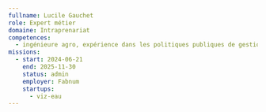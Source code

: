 ```yaml
---
fullname: Lucile Gauchet
role: Expert métier
domaine: Intraprenariat
competences:
  - ingénieure agro, expérience dans les politiques publiques de gestion des pollutions diffuses agricoles
missions:
  - start: 2024-06-21
    end: 2025-11-30
    status: admin
    employer: Fabnum
    startups:
      - viz-eau
---
```

